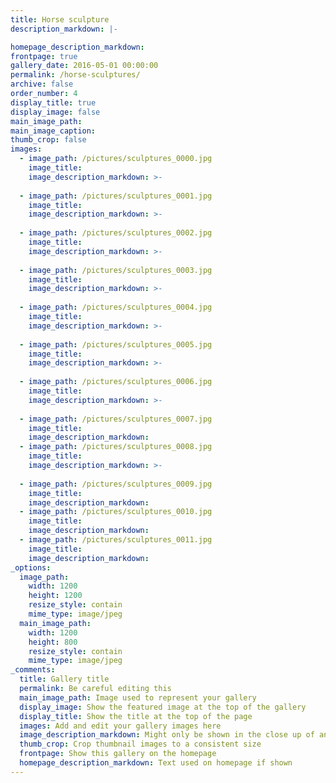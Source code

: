 ```yaml
---
title: Horse sculpture
description_markdown: |-

homepage_description_markdown:
frontpage: true
gallery_date: 2016-05-01 00:00:00
permalink: /horse-sculptures/
archive: false
order_number: 4
display_title: true
display_image: false
main_image_path: 
main_image_caption:
thumb_crop: false
images:
  - image_path: /pictures/sculptures_0000.jpg
    image_title: 
    image_description_markdown: >-
      
  - image_path: /pictures/sculptures_0001.jpg
    image_title: 
    image_description_markdown: >-
      
  - image_path: /pictures/sculptures_0002.jpg
    image_title: 
    image_description_markdown: >-
      
  - image_path: /pictures/sculptures_0003.jpg
    image_title: 
    image_description_markdown: >-
     
  - image_path: /pictures/sculptures_0004.jpg
    image_title: 
    image_description_markdown: >-
      
  - image_path: /pictures/sculptures_0005.jpg
    image_title: 
    image_description_markdown: >-
      
  - image_path: /pictures/sculptures_0006.jpg
    image_title: 
    image_description_markdown: >-
      
  - image_path: /pictures/sculptures_0007.jpg
    image_title: 
    image_description_markdown: 
  - image_path: /pictures/sculptures_0008.jpg
    image_title: 
    image_description_markdown: >-
    
  - image_path: /pictures/sculptures_0009.jpg
    image_title: 
    image_description_markdown: 
  - image_path: /pictures/sculptures_0010.jpg
    image_title: 
    image_description_markdown:
  - image_path: /pictures/sculptures_0011.jpg
    image_title: 
    image_description_markdown:
_options:
  image_path:
    width: 1200
    height: 1200
    resize_style: contain
    mime_type: image/jpeg
  main_image_path:
    width: 1200
    height: 800
    resize_style: contain
    mime_type: image/jpeg
_comments:
  title: Gallery title
  permalink: Be careful editing this
  main_image_path: Image used to represent your gallery
  display_image: Show the featured image at the top of the gallery
  display_title: Show the title at the top of the page
  images: Add and edit your gallery images here
  image_description_markdown: Might only be shown in the close up of an image
  thumb_crop: Crop thumbnail images to a consistent size
  frontpage: Show this gallery on the homepage
  homepage_description_markdown: Text used on homepage if shown
---
```


